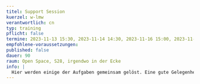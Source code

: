 ```yaml
---
titel: Support Session
kuerzel: w-lmw
verantwortlich: cn
typ: training
pflicht: false
termine: 2023-11-13 15:30, 2023-11-14 14:30, 2023-11-16 15:00, 2023-11-23 15:00
empfohlene-voraussetzungen:
published: false
dauer: 90
raum: Open Space, S28, irgendwo in der Ecke
info: |
  Hier werden einige der Aufgaben gemeinsam gelöst. Eine gute Gelegenheit für alle, die ihr Know-how noch ein bisschen auffrischen, sich an den Aufgaben versucht, aber nicht so richtig weit gekommen sind, oder alternative Lösungen diskutieren wollen.
---
```

